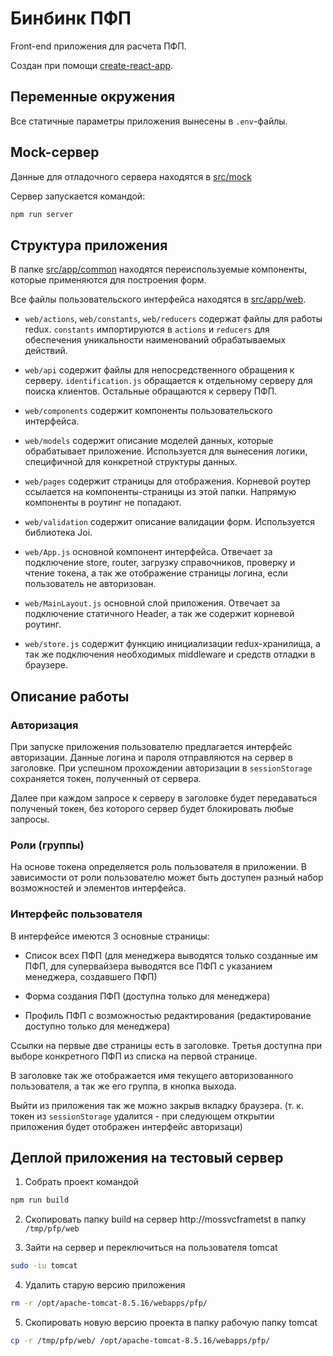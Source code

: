 # Бинбинк ПФП

Front-end приложения для расчета ПФП.

Создан при помощи
[create-react-app](https://github.com/facebookincubator/create-react-app).

## Переменные окружения

Все статичные параметры приложения вынесены в `.env`-файлы.

## Mock-сервер

Данные для отладочного сервера находятся в [src/mock](./src/mock/db.json)

Сервер запускается командой:
```bash
npm run server
```

## Структура приложения

В папке [src/app/common](./src/app/common) находятся переиспользуемые компоненты,
которые применяются для построения форм.

Все файлы пользовательского интерфейса находятся в [src/app/web](./src/app/web).

- `web/actions`, `web/constants`, `web/reducers` содержат файлы для работы
  redux. `constants` импортируются в `actions` и `reducers` для обеспечения
  уникальности наименований обрабатываемых действий.

- `web/api` содержит файлы для непосредственного обращения к серверу.
  `identification.js` обращается к отдельному серверу для поиска клиентов.
  Остальные обращаются к серверу ПФП.

- `web/components` содержит компоненты пользовательского интерфейса.

- `web/models` содержит описание моделей данных, которые обрабатывает приложение.
  Используется для вынесения логики, специфичной для конкретной структуры данных.

- `web/pages` содержит страницы для отображения. Корневой роутер ссылается на
  компоненты-страницы из этой папки. Напрямую компоненты в роутинг не попадают.

- `web/validation` содержит описание валидации форм. Используется библиотека Joi.

- `web/App.js` основной компонент интерфейса. Отвечает за подключение
  store, router, загрузку справочников, проверку и чтение токена,
  а так же отображение страницы логина, если пользователь не авторизован.

- `web/MainLayout.js` основной слой приложения. Отвечает за подключение
  статичного Header, а так же содержит корневой роутинг.

- `web/store.js` содержит функцию инициализации redux-хранилища,
  а так же подключения необходимых middleware и средств отладки в браузере.

## Описание работы

### Авторизация

При запуске приложения пользователю предлагается интерфейс авторизации.
Данные логина и пароля отправляются на сервер в заголовке.
При успешном прохождении авторизации в `sessionStorage` сохраняется токен,
полученный от сервера.

Далее при каждом запросе к серверу в заголовке будет передаваться полученый
токен, без которого сервер будет блокировать любые запросы.

### Роли (группы)

На основе токена определяется роль пользователя в приложении.
В зависимости от роли пользователю может быть доступен разный набор
возможностей и элементов интерфейса.

### Интерфейс пользователя

В интерфейсе имеются 3 основные страницы:

- Список всех ПФП
  (для менеджера выводятся только созданные им ПФП,
  для супервайзера выводятся все ПФП с указанием менеджера, создавшего ПФП)

- Форма создания ПФП
  (доступна только для менеджера)

- Профиль ПФП с возможностью редактирования
  (редактирование доступно только для менеджера)

Ссылки на первые две страницы есть в заголовке.
Третья доступна при выборе конкретного ПФП из списка на первой странице.

В заголовке так же отображается имя текущего авторизованного пользователя,
а так же его группа, в кнопка выхода.

Выйти из приложения так же можно закрыв вкладку браузера.
(т. к. токен из `sessionStorage` удалится -
при следующем открытии приложения будет отображен интерфейс авторизаци)

## Деплой приложения на тестовый сервер

1. Собрать проект командой
  ```bash
  npm run build
  ```

2. Скопировать папку build на сервер http://mossvcframetst в папку `/tmp/pfp/web`

3. Зайти на сервер и переключиться на пользователя tomcat
  ```bash
  sudo -iu tomcat
  ```

4. Удалить старую версию приложения
  ```bash
  rm -r /opt/apache-tomcat-8.5.16/webapps/pfp/
  ```

5. Скопировать новую версию проекта в папку рабочую папку tomcat
  ```bash
  cp -r /tmp/pfp/web/ /opt/apache-tomcat-8.5.16/webapps/pfp/
  ```
